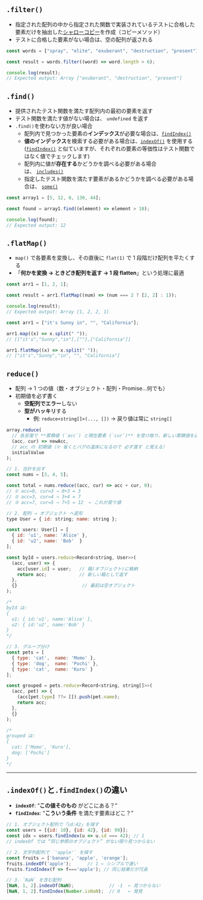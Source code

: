 ## `.filter()`
- 指定された配列の中から指定された関数で実装されているテストに合格した要素だけを抽出した[シャローコピー](https://developer.mozilla.org/ja/docs/Glossary/Shallow_copy)を作成（コピーメソッド）
- テストに合格した要素がない場合は、空の配列が返される

```js
const words = ["spray", "elite", "exuberant", "destruction", "present"];

const result = words.filter((word) => word.length > 6);

console.log(result);
// Expected output: Array ["exuberant", "destruction", "present"]
```

## `.find()`
- 提供されたテスト関数を満たす配列内の最初の要素を返す
- テスト関数を満たす値がない場合は、 `undefined` を返す
- `.find()`を使わない方が良い場合
	- 配列内で見つかった要素の**インデックス**が必要な場合は、[`findIndex()`](https://developer.mozilla.org/ja/docs/Web/JavaScript/Reference/Global_Objects/Array/findIndex) 
	- **値のインデックス**を検索する必要がある場合は、[`indexOf()`](https://developer.mozilla.org/ja/docs/Web/JavaScript/Reference/Global_Objects/Array/indexOf) を使用する([`findIndex()`](https://developer.mozilla.org/ja/docs/Web/JavaScript/Reference/Global_Objects/Array/findIndex) と似ていますが、それぞれの要素の等価性はテスト関数ではなく値でチェックします)
	- 配列内に値が**存在する**かどうかを調べる必要がある場合は、 [`includes()`](https://developer.mozilla.org/ja/docs/Web/JavaScript/Reference/Global_Objects/Array/includes) 
	- 指定したテスト関数を満たす要素があるかどうかを調べる必要がある場合は、 [`some()`](https://developer.mozilla.org/ja/docs/Web/JavaScript/Reference/Global_Objects/Array/some)

```js
const array1 = [5, 12, 8, 130, 44];

const found = array1.find((element) => element > 10);

console.log(found);
// Expected output: 12
```

## `.flatMap()`
- `map()` で各要素を変換し、その直後に `flat(1)` で 1 段階だけ配列を平たくする
- 「**何かを変換 → ときどき配列を返す → 1 段 flatten**」という処理に最適
```js
const arr1 = [1, 2, 1];

const result = arr1.flatMap((num) => (num === 2 ? [2, 2] : 1));

console.log(result);
// Expected output: Array [1, 2, 2, 1]
```

```js
const arr1 = ["it's Sunny in", "", "California"];

arr1.map((x) => x.split(" "));
// [["it's","Sunny","in"],[""],["California"]]

arr1.flatMap((x) => x.split(" "));
// ["it's","Sunny","in", "", "California"]
```

## `reduce()`
- 配列 → 1 つの値（数・オブジェクト・配列・Promise…何でも）
- 初期値を必ず書く
	- **空配列でエラー**しない
	- **型がハッキリ**する
	    - 例: `reduce<string[]>(..., [])` → 戻り値は常に `string[]`

```js
array.reduce(
  // 各反復で **累積値 (`acc`) と現在要素 (`cur`)** を受け取り、新しい累積値を返す
  (acc, cur) => newAcc,
  // acc の 初期値（※ 省くとバグの温床になるので 必ず渡す と覚える）
  initialValue
);

```

```js
// 1. 合計を出す
const nums = [3, 4, 5];

const total = nums.reduce((acc, cur) => acc + cur, 0);
// ① acc=0, cur=3 → 0+3 = 3
// ② acc=3, cur=4 → 3+4 = 7
// ③ acc=7, cur=5 → 7+5 = 12  ← これが戻り値

// 2. 配列 → オブジェクト へ変形
type User = { id: string; name: string };

const users: User[] = [
  { id: 'u1', name: 'Alice' },
  { id: 'u2', name: 'Bob'  }
];

const byId = users.reduce<Record<string, User>>(
  (acc, user) => {
    acc[user.id] = user;   // 箱(オブジェクト)に格納
    return acc;            // 新しい箱として返す
  },
  {}                        // 最初は空オブジェクト
);

/*
byId は:
{
  u1: { id:'u1', name:'Alice' },
  u2: { id:'u2', name:'Bob' }
}
*/

// 3. グループ分け
const pets = [
  { type: 'cat',  name: 'Momo' },
  { type: 'dog',  name: 'Pochi' },
  { type: 'cat',  name: 'Kuro' }
];

const grouped = pets.reduce<Record<string, string[]>>(
  (acc, pet) => {
    (acc[pet.type] ??= []).push(pet.name);
    return acc;
  },
  {}
);

/*
grouped は:
{
  cat: ['Momo', 'Kuro'],
  dog: ['Pochi']
}
*/
```

---
## `.indexOf()`と`.findIndex()`の違い
- **`indexOf`**: “**この値そのもの** がどこにある？”
- **`findIndex`**: “**こういう条件** を満たす要素はどこ？”

```js
// 1. オブジェクト配列で「id:42」を探す
const users = [{id: 10}, {id: 42}, {id: 99}];
const idx = users.findIndex(u => u.id === 42); // 1
// indexOf では “同じ参照のオブジェクト” がない限り見つからない

// 2. 文字列配列で `'apple'` を探す
const fruits = ['banana', 'apple', 'orange'];
fruits.indexOf('apple');      // 1 ← シンプルで速い
fruits.findIndex(f => f==='apple'); // 同じ結果だが冗長

// 3. `NaN` を含む配列
[NaN, 1, 2].indexOf(NaN);             // -1  ← 見つからない
[NaN, 1, 2].findIndex(Number.isNaN);  // 0   ← 発見
```